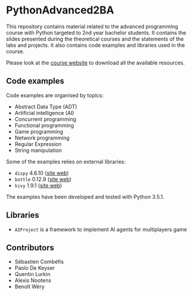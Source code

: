 # PythonAdvanced2BA

This repository contains material related to the advanced programming course with Python targeted to 2nd year bachelor students. It contains the slides presented during the theoretical courses and the statements of the labs and projects. It also contains code examples and libraries used in the course.

Please look at the [course website](http://ecam-brussels.github.io/PythonAdvanced2BA/) to download all the available resources.

## Code examples

Code examples are organised by topics:

- Abstract Data Type (ADT)
- Artificial intelligence (AI)
- Concurrent programming
- Functional programming
- Game programming
- Network programming
- Regular Expression
- String manipulation

Some of the examples relies on external libraries:

- `dispy` 4.6.10 ([site web](http://dispy.sourceforge.net))
- `bottle` 0.12.9 ([site web](http://www.bottlepy.org))
- `kivy` 1.9.1 ([site web](https://kivy.org))

The examples have been developed and tested with Python 3.5.1.

## Libraries

- `AIProject` is a framework to implement AI agents for multiplayers game

## Contributors

- Sébastien Combéfis
- Paolo De Keyser
- Quentin Lurkin
- Alexis Nootens
- Benoît Wéry
